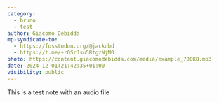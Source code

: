 ```yaml
---
category:
  - bruno
  - test
author: Giacomo Debidda
mp-syndicate-to:
  - https://fosstodon.org/@jackdbd
  - https://t.me/+rQSrJsu5RtgzNjM0
photo: https://content.giacomodebidda.com/media/example_700KB.mp3
date: 2024-12-01T21:42:35+01:00
visibility: public
---
```


This is a test note with an audio file